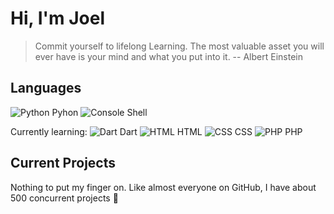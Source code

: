 # Hi, I'm Joel
> Commit yourself to lifelong Learning. The most valuable asset you will ever have is your mind and what you put into it.
> -- Albert Einstein

## Languages
![Python](https://img.icons8.com/color/30/000000/python--v1.png) Pyhon
![Console](https://img.icons8.com/color/30/console.png) Shell

Currently learning:
![Dart](https://img.icons8.com/color/30/dart.png) Dart
![HTML](https://img.icons8.com/color/30/html-5.png) HTML
![CSS](https://img.icons8.com/color/30/css3.png) CSS
![PHP](https://img.icons8.com/color/30/php.png) PHP
## Current Projects
Nothing to put my finger on.
Like almost everyone on GitHub, I have about 500 concurrent projects :slightly_smiling_face: 

<!--
**JoelJoos/JoelJoos** is a ✨ _special_ ✨ repository because its `README.md` (this file) appears on your GitHub profile.

Here are some ideas to get you started:

- 🔭 I’m currently working on ...
- 🌱 I’m currently learning ...
- 👯 I’m looking to collaborate on ...
- 🤔 I’m looking for help with ...
- 💬 Ask me about ...
- 📫 How to reach me: ...
- 😄 Pronouns: ...
- ⚡ Fun fact: ...
-->
